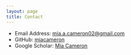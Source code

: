 ```yaml
---
layout: page
title: Contact
---
```


* Email Address: mia.a.cameron02@gmail.com
* GitHub: [miacameron](https://github.com/miacameron)
* Google Scholar: [Mia Cameron](https://scholar.google.com/citations?user=56EHPeMAAAAJ)
